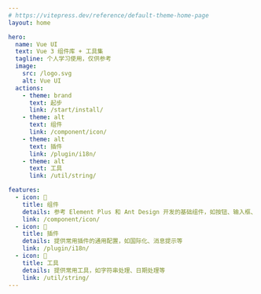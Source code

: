```yaml
---
# https://vitepress.dev/reference/default-theme-home-page
layout: home

hero:
  name: Vue UI
  text: Vue 3 组件库 + 工具集
  tagline: 个人学习使用，仅供参考
  image:
    src: /logo.svg
    alt: Vue UI
  actions:
    - theme: brand
      text: 起步
      link: /start/install/
    - theme: alt
      text: 组件
      link: /component/icon/
    - theme: alt
      text: 插件
      link: /plugin/i18n/
    - theme: alt
      text: 工具
      link: /util/string/

features:
  - icon: 🚀
    title: 组件
    details: 参考 Element Plus 和 Ant Design 开发的基础组件，如按钮、输入框、表格等
    link: /component/icon/
  - icon: 🚀
    title: 插件
    details: 提供常用插件的通用配置，如国际化、消息提示等
    link: /plugin/i18n/
  - icon: 🚀
    title: 工具
    details: 提供常用工具，如字符串处理、日期处理等
    link: /util/string/
---
```

